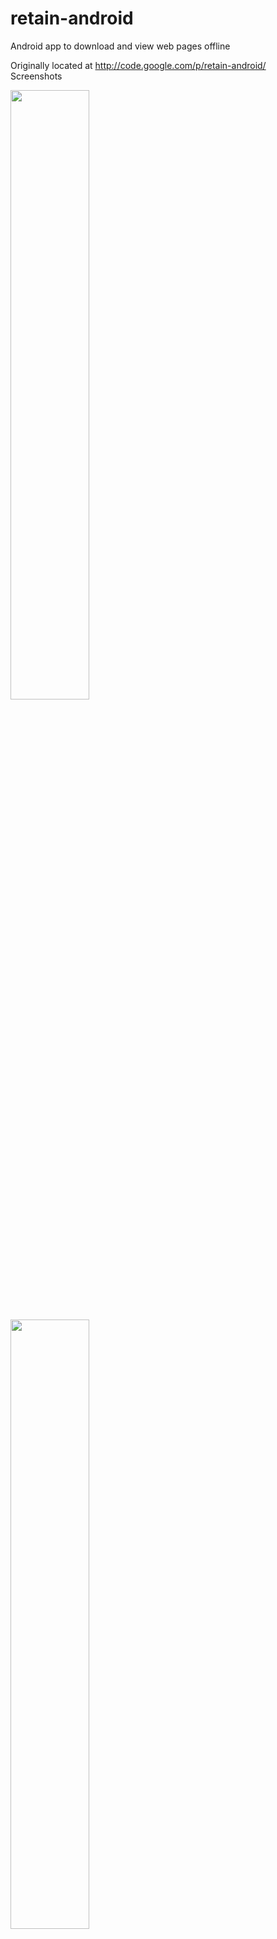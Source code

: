 retain-android
==============

Android app to download and view web pages offline

Originally located at http://code.google.com/p/retain-android/
<br/>
Screenshots 
<br/>

<img src="https://raw.github.com/raviles/retain-android/master/screenshots/site.png" width="50%" height="50%" /><br/><br/>
<img src="https://raw.github.com/raviles/retain-android/master/screenshots/view.png" width="50%" height="50%" /><br/><br/>
<img src="https://raw.github.com/raviles/retain-android/master/screenshots/settings.png" width="50%" height="50%" /><br/><br/>
